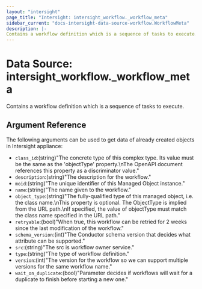 ```yaml
---
layout: "intersight"
page_title: "Intersight: intersight_workflow._workflow_meta"
sidebar_current: "docs-intersight-data-source-workflow.WorkflowMeta"
description: |-
Contains a workflow definition which is a sequence of tasks to execute.
---
```


# Data Source: intersight_workflow._workflow_meta
Contains a workflow definition which is a sequence of tasks to execute.
## Argument Reference
The following arguments can be used to get data of already created objects in Intersight appliance:
* `class_id`:(string)"The concrete type of this complex type. Its value must be the same as the 'objectType' property.\nThe OpenAPI document references this property as a discriminator value."
* `description`:(string)"The description for the workflow."
* `moid`:(string)"The unique identifier of this Managed Object instance."
* `name`:(string)"The name given to the workflow."
* `object_type`:(string)"The fully-qualified type of this managed object, i.e. the class name.\nThis property is optional. The ObjectType is implied from the URL path.\nIf specified, the value of objectType must match the class name specified in the URL path."
* `retryable`:(bool)"When true, this workflow can be retried for 2 weeks since the last modification of the workflow."
* `schema_version`:(int)"The Conductor schema version that decides what attribute can be supported."
* `src`:(string)"The src is workflow owner service."
* `type`:(string)"The type of workflow definition."
* `version`:(int)"The version for the workflow so we can support multiple versions for the same workflow name."
* `wait_on_duplicate`:(bool)"Parameter decides if workflows will wait for a duplicate to finish before starting a new one."
